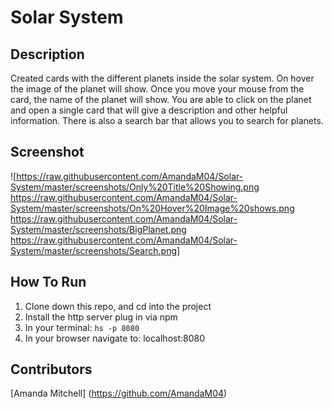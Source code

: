 # Solar System

## Description
Created cards with the different planets inside the solar system. On hover the image of the planet will show. Once you move your mouse from the card, the name of the planet will show. You are able to click on the planet and open a single card that will give a description and other helpful information. There is also a search bar that allows you to search for planets.

## Screenshot
![https://raw.githubusercontent.com/AmandaM04/Solar-System/master/screenshots/Only%20Title%20Showing.png
https://raw.githubusercontent.com/AmandaM04/Solar-System/master/screenshots/On%20Hover%20Image%20shows.png
https://raw.githubusercontent.com/AmandaM04/Solar-System/master/screenshots/BigPlanet.png
https://raw.githubusercontent.com/AmandaM04/Solar-System/master/screenshots/Search.png]


## How To Run
1. Clone down this repo, and cd into the project
2. Install the http server plug in via npm
3. In your terminal: ``` hs -p 8080 ```
4. In your browser navigate to: localhost:8080

## Contributors
[Amanda Mitchell] (https://github.com/AmandaM04)